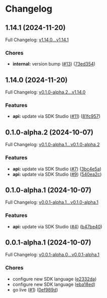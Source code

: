 # Changelog

## 1.14.1 (2024-11-20)

Full Changelog: [v1.14.0...v1.14.1](https://github.com/spi-tch/spitch-node/compare/v1.14.0...v1.14.1)

### Chores

* **internal:** version bump ([#13](https://github.com/spi-tch/spitch-node/issues/13)) ([73ed354](https://github.com/spi-tch/spitch-node/commit/73ed3549dc7023caf74244d83e560f504462e328))

## 1.14.0 (2024-11-20)

Full Changelog: [v0.1.0-alpha.2...v1.14.0](https://github.com/spi-tch/spitch-node/compare/v0.1.0-alpha.2...v1.14.0)

### Features

* **api:** update via SDK Studio ([#11](https://github.com/spi-tch/spitch-node/issues/11)) ([81fc957](https://github.com/spi-tch/spitch-node/commit/81fc957a240a2f5f2cc9bd3b69b93e6d5da4b46e))

## 0.1.0-alpha.2 (2024-10-07)

Full Changelog: [v0.1.0-alpha.1...v0.1.0-alpha.2](https://github.com/spi-tch/spitch-node/compare/v0.1.0-alpha.1...v0.1.0-alpha.2)

### Features

* **api:** update via SDK Studio ([#7](https://github.com/spi-tch/spitch-node/issues/7)) ([3bc4e5a](https://github.com/spi-tch/spitch-node/commit/3bc4e5ab31b59fdde8d1b44d417cc51ef31e999c))
* **api:** update via SDK Studio ([#9](https://github.com/spi-tch/spitch-node/issues/9)) ([540ea2c](https://github.com/spi-tch/spitch-node/commit/540ea2cd1cd8053b6c3441943c601d00325aca25))

## 0.1.0-alpha.1 (2024-10-07)

Full Changelog: [v0.0.1-alpha.1...v0.1.0-alpha.1](https://github.com/spi-tch/spitch-node/compare/v0.0.1-alpha.1...v0.1.0-alpha.1)

### Features

* **api:** update via SDK Studio ([#4](https://github.com/spi-tch/spitch-node/issues/4)) ([b47be40](https://github.com/spi-tch/spitch-node/commit/b47be4008b54df199f59a1da9f6bd12c9cdf2db0))

## 0.0.1-alpha.1 (2024-10-07)

Full Changelog: [v0.0.1-alpha.0...v0.0.1-alpha.1](https://github.com/spi-tch/spitch-node/compare/v0.0.1-alpha.0...v0.0.1-alpha.1)

### Chores

* configure new SDK language ([e2332da](https://github.com/spi-tch/spitch-node/commit/e2332dae13707ef0202557747eea4c297da5443c))
* configure new SDK language ([eba18ed](https://github.com/spi-tch/spitch-node/commit/eba18edb6352524f1b1c12726b85e7e4ef2640f8))
* go live ([#1](https://github.com/spi-tch/spitch-node/issues/1)) ([0ef989d](https://github.com/spi-tch/spitch-node/commit/0ef989d934571aca2926db0b1c1d0c4ff11497b1))
